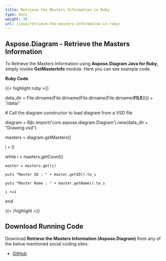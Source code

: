 ```yaml
---
title: Retrieve the Masters Information in Ruby
type: docs
weight: 30
url: /java/retrieve-the-masters-information-in-ruby/
---
```


## **Aspose.Diagram - Retrieve the Masters Information**
To Retrieve the Masters Information using **Aspose.Diagram Java for Ruby**, simply invoke **GetMasterInfo** module. Here you can see example code.

**Ruby Code**

{{< highlight ruby >}}

 data_dir = File.dirname(File.dirname(File.dirname(File.dirname(__FILE__)))) + '/data/'

\# Call the diagram constructor to load diagram from a VSD file

diagram = Rjb::import('com.aspose.diagram.Diagram').new(data_dir + "Drawing.vsd")

masters = diagram.getMasters()

i = 0

while i < masters.getCount()

    master = masters.get(i)

    puts "Master ID : " + master.getID().to_s

    puts "Master Name : " + master.getName().to_s

    i +=1

end

{{< /highlight >}}
## **Download Running Code**
Download **Retrieve the Masters Information (Aspose.Diagram)** from any of the below mentioned social coding sites:

- [GitHub](https://github.com/asposediagram/Aspose.Diagram-for-Java/blob/master/Plugins/Aspose_Diagram_Java_for_Ruby/lib/asposediagramjava/Masters/getmasterinfo.rb)
